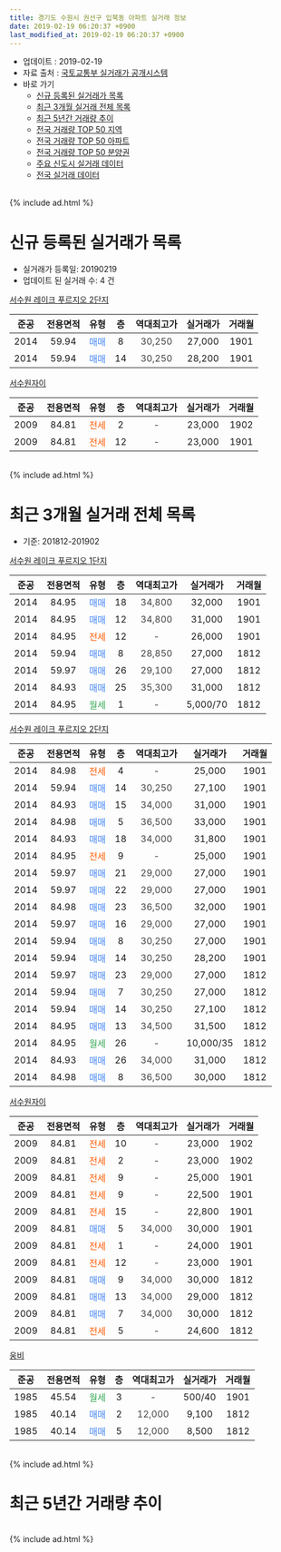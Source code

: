 ```yaml
---
title: 경기도 수원시 권선구 입북동 아파트 실거래 정보
date: 2019-02-19 06:20:37 +0900
last_modified_at: 2019-02-19 06:20:37 +0900
---
```


* 업데이트 : 2019-02-19
* 자료 출처 : [국토교통부 실거래가 공개시스템](http://rt.molit.go.kr)
* 바로 가기
    * [신규 등록된 실거래가 목록](#신규-등록된-실거래가-목록)
    * [최근 3개월 실거래 전체 목록](#최근-3개월-실거래-전체-목록)
    * [최근 5년간 거래량 추이](#최근-5년간-거래량-추이)
    * [전국 거래량 TOP 50 지역](https://ayogom.github.io/apt-trade-info/최근-3개월-전국에서-가장-거래가-많이-발생한-지역)
    * [전국 거래량 TOP 50 아파트](https://ayogom.github.io/apt-trade-info/최근-3개월-전국에서-가장-거래가-많이-발생한-아파트)
    * [전국 거래량 TOP 50 분양권](https://ayogom.github.io/apt-trade-info/최근-3개월-전국에서-가장-거래가-많이-발생한-분양권)
    * [주요 신도시 실거래 데이터](https://ayogom.github.io/apt-trade-info/주요-신도시)
    * [전국 실거래 데이터](https://ayogom.github.io/apt-trade-info/전국)
<br>
{% include ad.html %}
<br>

# 신규 등록된 실거래가 목록
* 실거래가 등록일: 20190219
* 업데이트 된 실거래 수: 4 건


[서수원 레이크 푸르지오 2단지](https://search.naver.com/search.naver?query=%EA%B2%BD%EA%B8%B0%EB%8F%84+%EC%88%98%EC%9B%90%EC%8B%9C+%EA%B6%8C%EC%84%A0%EA%B5%AC+%EC%9E%85%EB%B6%81%EB%8F%99+%EC%84%9C%EC%88%98%EC%9B%90+%EB%A0%88%EC%9D%B4%ED%81%AC+%ED%91%B8%EB%A5%B4%EC%A7%80%EC%98%A4+2%EB%8B%A8%EC%A7%80)

|준공|전용면적|유형|층|역대최고가|실거래가|거래월|
|:---:|:---:|:---:|:---:|:---:|:---:|:---:|
|2014|59.94|<span style="color:#4285f3">매매</span>|8|<span style="color:#444444">30,250</span>|27,000|1901|
|2014|59.94|<span style="color:#4285f3">매매</span>|14|<span style="color:#444444">30,250</span>|28,200|1901|

[서수원자이](https://search.naver.com/search.naver?query=%EA%B2%BD%EA%B8%B0%EB%8F%84+%EC%88%98%EC%9B%90%EC%8B%9C+%EA%B6%8C%EC%84%A0%EA%B5%AC+%EC%9E%85%EB%B6%81%EB%8F%99+%EC%84%9C%EC%88%98%EC%9B%90%EC%9E%90%EC%9D%B4)

|준공|전용면적|유형|층|역대최고가|실거래가|거래월|
|:---:|:---:|:---:|:---:|:---:|:---:|:---:|
|2009|84.81|<span style="color:#ff5a00">전세</span>|2|<span style="color:#444444">-</span>|23,000|1902|
|2009|84.81|<span style="color:#ff5a00">전세</span>|12|<span style="color:#444444">-</span>|23,000|1901|


<br>
{% include ad.html %}
<br>

# 최근 3개월 실거래 전체 목록
* 기준: 201812-201902


[서수원 레이크 푸르지오 1단지](https://search.naver.com/search.naver?query=%EA%B2%BD%EA%B8%B0%EB%8F%84+%EC%88%98%EC%9B%90%EC%8B%9C+%EA%B6%8C%EC%84%A0%EA%B5%AC+%EC%9E%85%EB%B6%81%EB%8F%99+%EC%84%9C%EC%88%98%EC%9B%90+%EB%A0%88%EC%9D%B4%ED%81%AC+%ED%91%B8%EB%A5%B4%EC%A7%80%EC%98%A4+1%EB%8B%A8%EC%A7%80)

|준공|전용면적|유형|층|역대최고가|실거래가|거래월|
|:---:|:---:|:---:|:---:|:---:|:---:|:---:|
|2014|84.95|<span style="color:#4285f3">매매</span>|18|<span style="color:#444444">34,800</span>|32,000|1901|
|2014|84.95|<span style="color:#4285f3">매매</span>|12|<span style="color:#444444">34,800</span>|31,000|1901|
|2014|84.95|<span style="color:#ff5a00">전세</span>|12|<span style="color:#444444">-</span>|26,000|1901|
|2014|59.94|<span style="color:#4285f3">매매</span>|8|<span style="color:#444444">28,850</span>|27,000|1812|
|2014|59.97|<span style="color:#4285f3">매매</span>|26|<span style="color:#444444">29,100</span>|27,000|1812|
|2014|84.93|<span style="color:#4285f3">매매</span>|25|<span style="color:#444444">35,300</span>|31,000|1812|
|2014|84.95|<span style="color:#34a853">월세</span>|1|<span style="color:#444444">-</span>|5,000/70|1812|

[서수원 레이크 푸르지오 2단지](https://search.naver.com/search.naver?query=%EA%B2%BD%EA%B8%B0%EB%8F%84+%EC%88%98%EC%9B%90%EC%8B%9C+%EA%B6%8C%EC%84%A0%EA%B5%AC+%EC%9E%85%EB%B6%81%EB%8F%99+%EC%84%9C%EC%88%98%EC%9B%90+%EB%A0%88%EC%9D%B4%ED%81%AC+%ED%91%B8%EB%A5%B4%EC%A7%80%EC%98%A4+2%EB%8B%A8%EC%A7%80)

|준공|전용면적|유형|층|역대최고가|실거래가|거래월|
|:---:|:---:|:---:|:---:|:---:|:---:|:---:|
|2014|84.98|<span style="color:#ff5a00">전세</span>|4|<span style="color:#444444">-</span>|25,000|1901|
|2014|59.94|<span style="color:#4285f3">매매</span>|14|<span style="color:#444444">30,250</span>|27,100|1901|
|2014|84.93|<span style="color:#4285f3">매매</span>|15|<span style="color:#444444">34,000</span>|31,000|1901|
|2014|84.98|<span style="color:#4285f3">매매</span>|5|<span style="color:#444444">36,500</span>|33,000|1901|
|2014|84.93|<span style="color:#4285f3">매매</span>|18|<span style="color:#444444">34,000</span>|31,800|1901|
|2014|84.95|<span style="color:#ff5a00">전세</span>|9|<span style="color:#444444">-</span>|25,000|1901|
|2014|59.97|<span style="color:#4285f3">매매</span>|21|<span style="color:#444444">29,000</span>|27,000|1901|
|2014|59.97|<span style="color:#4285f3">매매</span>|22|<span style="color:#444444">29,000</span>|27,000|1901|
|2014|84.98|<span style="color:#4285f3">매매</span>|23|<span style="color:#444444">36,500</span>|32,000|1901|
|2014|59.97|<span style="color:#4285f3">매매</span>|16|<span style="color:#444444">29,000</span>|27,000|1901|
|2014|59.94|<span style="color:#4285f3">매매</span>|8|<span style="color:#444444">30,250</span>|27,000|1901|
|2014|59.94|<span style="color:#4285f3">매매</span>|14|<span style="color:#444444">30,250</span>|28,200|1901|
|2014|59.97|<span style="color:#4285f3">매매</span>|23|<span style="color:#444444">29,000</span>|27,000|1812|
|2014|59.94|<span style="color:#4285f3">매매</span>|7|<span style="color:#444444">30,250</span>|27,000|1812|
|2014|59.94|<span style="color:#4285f3">매매</span>|14|<span style="color:#444444">30,250</span>|27,100|1812|
|2014|84.95|<span style="color:#4285f3">매매</span>|13|<span style="color:#444444">34,500</span>|31,500|1812|
|2014|84.95|<span style="color:#34a853">월세</span>|26|<span style="color:#444444">-</span>|10,000/35|1812|
|2014|84.93|<span style="color:#4285f3">매매</span>|26|<span style="color:#444444">34,000</span>|31,000|1812|
|2014|84.98|<span style="color:#4285f3">매매</span>|8|<span style="color:#444444">36,500</span>|30,000|1812|

[서수원자이](https://search.naver.com/search.naver?query=%EA%B2%BD%EA%B8%B0%EB%8F%84+%EC%88%98%EC%9B%90%EC%8B%9C+%EA%B6%8C%EC%84%A0%EA%B5%AC+%EC%9E%85%EB%B6%81%EB%8F%99+%EC%84%9C%EC%88%98%EC%9B%90%EC%9E%90%EC%9D%B4)

|준공|전용면적|유형|층|역대최고가|실거래가|거래월|
|:---:|:---:|:---:|:---:|:---:|:---:|:---:|
|2009|84.81|<span style="color:#ff5a00">전세</span>|10|<span style="color:#444444">-</span>|23,000|1902|
|2009|84.81|<span style="color:#ff5a00">전세</span>|2|<span style="color:#444444">-</span>|23,000|1902|
|2009|84.81|<span style="color:#ff5a00">전세</span>|9|<span style="color:#444444">-</span>|25,000|1901|
|2009|84.81|<span style="color:#ff5a00">전세</span>|9|<span style="color:#444444">-</span>|22,500|1901|
|2009|84.81|<span style="color:#ff5a00">전세</span>|15|<span style="color:#444444">-</span>|22,800|1901|
|2009|84.81|<span style="color:#4285f3">매매</span>|5|<span style="color:#444444">34,000</span>|30,000|1901|
|2009|84.81|<span style="color:#ff5a00">전세</span>|1|<span style="color:#444444">-</span>|24,000|1901|
|2009|84.81|<span style="color:#ff5a00">전세</span>|12|<span style="color:#444444">-</span>|23,000|1901|
|2009|84.81|<span style="color:#4285f3">매매</span>|9|<span style="color:#444444">34,000</span>|30,000|1812|
|2009|84.81|<span style="color:#4285f3">매매</span>|13|<span style="color:#444444">34,000</span>|29,000|1812|
|2009|84.81|<span style="color:#4285f3">매매</span>|7|<span style="color:#444444">34,000</span>|30,000|1812|
|2009|84.81|<span style="color:#ff5a00">전세</span>|5|<span style="color:#444444">-</span>|24,600|1812|

[웅비](https://search.naver.com/search.naver?query=%EA%B2%BD%EA%B8%B0%EB%8F%84+%EC%88%98%EC%9B%90%EC%8B%9C+%EA%B6%8C%EC%84%A0%EA%B5%AC+%EC%9E%85%EB%B6%81%EB%8F%99+%EC%9B%85%EB%B9%84)

|준공|전용면적|유형|층|역대최고가|실거래가|거래월|
|:---:|:---:|:---:|:---:|:---:|:---:|:---:|
|1985|45.54|<span style="color:#34a853">월세</span>|3|<span style="color:#444444">-</span>|500/40|1901|
|1985|40.14|<span style="color:#4285f3">매매</span>|2|<span style="color:#444444">12,000</span>|9,100|1812|
|1985|40.14|<span style="color:#4285f3">매매</span>|5|<span style="color:#444444">12,000</span>|8,500|1812|


<br>
{% include ad.html %}
<br>

# 최근 5년간 거래량 추이


<div style="width:100%;">
    <canvas id="deal_progress" height="200"></canvas>
</div>

<script>
new Chart(document.getElementById("deal_progress"), {
    type: 'line',
    data: {
        labels: ['201402','201403','201404','201405','201406','201407','201408','201409','201410','201411','201412','201501','201502','201503','201504','201505','201506','201507','201508','201509','201510','201511','201512','201601','201602','201603','201604','201605','201606','201607','201608','201609','201610','201611','201612','201701','201702','201703','201704','201705','201706','201707','201708','201709','201710','201711','201712','201801','201802','201803','201804','201805','201806','201807','201808','201809','201810','201811','201812','201901','201902'],
        datasets: [{
            label: '매매',
            pointRadius: 1,
            data: [22, 14, 9, 16, 9, 12, 16, 17, 12, 18, 12, 13, 16, 22, 25, 25, 13, 18, 14, 10, 12, 8, 7, 7, 8, 17, 9, 16, 15, 19, 19, 17, 15, 15, 6, 7, 11, 10, 6, 14, 8, 14, 15, 17, 19, 12, 8, 15, 5, 10, 10, 22, 15, 13, 9, 16, 12, 8, 14, 13, 0],
            borderColor: "rgba(255, 201, 14, 1)",
            backgroundColor: "rgba(255, 201, 14, 0.5)",
            fill: false,
            lineTension: 0
        },{
            label: '전월세',
            pointRadius: 1,
            data: [44, 30, 17, 8, 11, 9, 7, 8, 4, 5, 10, 11, 5, 17, 11, 14, 6, 3, 6, 3, 6, 6, 5, 19, 14, 36, 26, 13, 10, 9, 9, 7, 2, 8, 5, 8, 11, 9, 9, 3, 4, 8, 5, 4, 5, 7, 7, 9, 12, 14, 6, 8, 16, 13, 13, 5, 10, 7, 3, 9, 2],
            borderColor: "rgba(0, 141, 185, 1)",
            backgroundColor: "rgba(0, 141, 185, 0.5)",
            fill: false,
            lineTension: 0
        }
        ]
    },
    options: {
        responsive: true,
        title: {
            display: false
        },
        tooltips: {
            mode: 'index',
            intersect: false
        },
        hover: {
            mode: 'nearest',
            intersect: true
        },
        scales: {
            xAxes: [{
                display: true,
                scaleLabel: {
                    display: true,
                    labelString: '년/월'
                }
            }],
            yAxes: [{
                display: true,
                ticks: {
                    suggestedMin: 0,
                },
                scaleLabel: {
                    display: true,
                    labelString: '실거래 수'
                }
            }]
        }
    }
});

</script>


<br>
{% include ad.html %}
<br>

